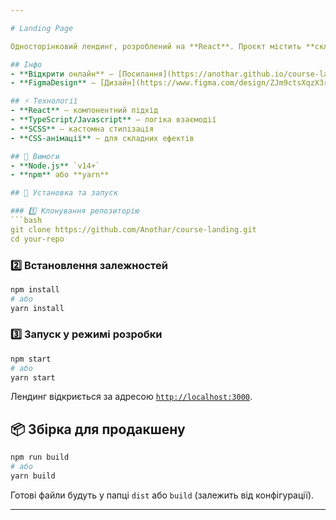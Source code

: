```yaml
---

# Landing Page  

Односторінковий лендинг, розроблений на **React**. Проєкт містить **складні анімації**, стилі написані на **SCSS**, а також використовується **JavaScript** для взаємодії з елементами сторінки.  

## Інфо
- **Відкрити онлайн** – [Посилання](https://anothar.github.io/course-landing/)
- **FigmaDesign** – [Дизайн](https://www.figma.com/design/ZJm9ctsXqzX3rY5QuKTTXz/%D0%A2.Z.14-%D0%92%D0%B5%D1%80%D1%81%D1%82%D0%BA%D0%B0-Frontend?node-id=8076-1087&t=78H2VgV0g4wptKv6-0)

## ⚡ Технології  
- **React** – компонентний підхід  
- **TypeScript/Javascript** – логіка взаємодії  
- **SCSS** – кастомна стилізація  
- **CSS-анімації** – для складних ефектів  

## 🔧 Вимоги  
- **Node.js** `v14+`  
- **npm** або **yarn**  

## 🚀 Установка та запуск  

### 1️⃣ Клонування репозиторію  
```bash
git clone https://github.com/Anothar/course-landing.git
cd your-repo
```

### 2️⃣ Встановлення залежностей  
```bash
npm install
# або
yarn install
```

### 3️⃣ Запуск у режимі розробки  
```bash
npm start
# або
yarn start
```
Лендинг відкриється за адресою [`http://localhost:3000`](http://localhost:3000).  

## 📦 Збірка для продакшену  
```bash
npm run build
# або
yarn build
```
Готові файли будуть у папці `dist` або `build` (залежить від конфігурації).  

---
```

